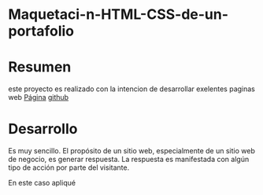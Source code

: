 # Maquetaci-n-HTML-CSS-de-un-portafolio
# Resumen 
este proyecto es realizado con la intencion de desarrollar exelentes paginas web
[Página](file:///C:/Users/BEATRIS/Documents/Ingenier%C3%ADa%20wed%20I/CSS/CASES2/Maquetaci%C3%B3n%20HTML%20y%20CSS%20de%20un%20portafolio/Maquetaci-n-HTML-CSS-de-un-portafolio/index.html#Datos "Página")
[github](https://github.com/beatriz-sanchez-flores/Maquetaci-n-HTML-CSS-de-un-portafolio#maquetaci-n-html-css-de-un-portafolio "github")

# Desarrollo
Es muy sencillo. El propósito de un sitio web, especialmente de un sitio web de negocio, es generar respuesta. La respuesta es manifestada con algún tipo de acción por parte del visitante.

En este caso apliqué 

